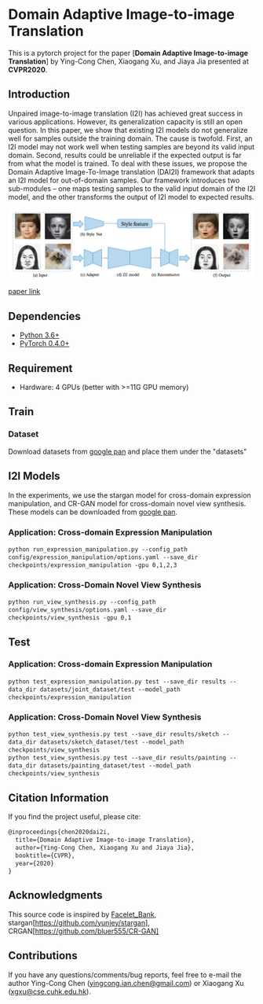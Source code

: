 # Domain Adaptive Image-to-image Translation

This is a pytorch project for the paper [**Domain Adaptive Image-to-image Translation**] by Ying-Cong Chen, Xiaogang Xu, and Jiaya Jia presented at **CVPR2020**.

## Introduction
Unpaired image-to-image translation (I2I) has achieved great success in various applications. However, its generalization capacity is still an open question.
In this paper, we show that existing I2I models do not generalize well for samples outside the training domain. The cause is twofold.
First, an I2I model may not work well when testing samples are beyond its valid input domain. Second, results could be unreliable if the expected output is far from what the model is trained. To deal with these issues, we propose the Domain Adaptive Image-To-Image translation (DAI2I) framework that adapts an I2I model for out-of-domain samples.
Our framework introduces two sub-modules – one maps testing samples to the valid input domain of the I2I model, and the other transforms the output of I2I model to expected results.

<img src="./figure/framework.png" width="900"/>

[paper link](https://jiaya.me/papers/dai2i_cvpr20.pdf)

## Dependencies
* [Python 3.6+](https://www.continuum.io/downloads)
* [PyTorch 0.4.0+](http://pytorch.org/)

## Requirement

- Hardware: 4 GPUs (better with >=11G GPU memory)

## Train

### Dataset

Download datasets from [google pan](https://drive.google.com/file/d/1zQ3EGO7O01xMKcMZQKtMLQm096ApJ7MF/view?usp=sharing) and place them under the "datasets"


## I2I Models

In the experiments, we use the stargan model for cross-domain expression manipulation, and CR-GAN model for cross-domain novel view synthesis.
These models can be downloaded from [google pan](https://drive.google.com/file/d/1zQ3EGO7O01xMKcMZQKtMLQm096ApJ7MF/view?usp=sharing).

### Application: Cross-domain Expression Manipulation

```
python run_expression_manipulation.py --config_path config/expression_manipulation/options.yaml --save_dir checkpoints/expression_manipulation -gpu 0,1,2,3
```


### Application: Cross-Domain Novel View Synthesis

```
python run_view_synthesis.py --config_path config/view_synthesis/options.yaml --save_dir checkpoints/view_synthesis -gpu 0,1
```


## Test


### Application: Cross-domain Expression Manipulation

```
python test_expression_manipulation.py test --save_dir results --data_dir datasets/joint_dataset/test --model_path checkpoints/expression_manipulation
```


### Application: Cross-Domain Novel View Synthesis

```
python test_view_synthesis.py test --save_dir results/sketch --data_dir datasets/sketch_dataset/test --model_path checkpoints/view_synthesis
python test_view_synthesis.py test --save_dir results/painting --data_dir datasets/painting_dataset/test --model_path checkpoints/view_synthesis
```


## Citation Information

If you find the project useful, please cite:

```
@inproceedings{chen2020dai2i,
  title={Domain Adaptive Image-to-image Translation},
  author={Ying-Cong Chen, Xiaogang Xu and Jiaya Jia},
  booktitle={CVPR},
  year={2020}
}
```

## Acknowledgments
This source code is inspired by [Facelet_Bank](https://github.com/dvlab-research/Facelet_Bank), stargan[https://github.com/yunjey/stargan], CRGAN[https://github.com/bluer555/CR-GAN]

## Contributions
If you have any questions/comments/bug reports, feel free to e-mail the author Ying-Cong Chen ([yingcong.ian.chen@gmail.com](yingcong.ian.chen@gmail.com)) or Xiaogang Xu ([xgxu@cse.cuhk.edu.hk](xgxu@cse.cuhk.edu.hk)).

